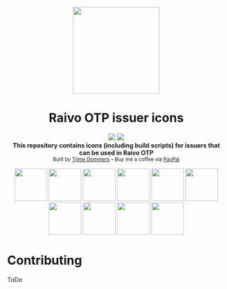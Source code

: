 <p align="center">
    <img src="https://raw.githubusercontent.com/tijme/raivo/master/Assets/app-icon.png" width="200"/>
</p>
<h1 align="center">Raivo OTP issuer icons</h1>
<p align="center">
    <a href="https://github.com/tijme/raivo/blob/master/LICENSE.md"><img src="https://raw.finnwea.com/shield/?firstText=License&secondText=CC%20BY-NC%204.0" /></a>
    <a href="https://travis-ci.org/tijme/raivo-issuer-icons"><img src="https://raw.finnwea.com/shield/?typeKey=TravisBuildStatus&typeValue1=tijme/raivo-issuer-icons&typeValue2=master" /></a>
    <br/>
    <b>This repository contains icons (including build scripts) for issuers that can be used in Raivo OTP</b>
    <br/>
    <sup>Built by <a href="https://www.linkedin.com/in/tijme/">Tijme Gommers</a> – Buy me a coffee via <a href="https://www.paypal.me/tijmegommers">PayPal</a></sup>
    <br/>
</p>

<p align="center">
    <img src="https://raw.githubusercontent.com/tijme/raivo-issuer-icons/master/vectors/reddit/reddit-alien.svg?sanitize=true" width="75" />
    <img src="https://raw.githubusercontent.com/tijme/raivo-issuer-icons/master/vectors/bitbucket/bitbucket.svg?sanitize=true" width="75" />
    <img src="https://raw.githubusercontent.com/tijme/raivo-issuer-icons/master/vectors/google/google.svg?sanitize=true" width="75" /> 
    <img src="https://raw.githubusercontent.com/tijme/raivo-issuer-icons/master/vectors/whatsapp/whatsapp.svg?sanitize=true" width="75" />
    <img src="https://raw.githubusercontent.com/tijme/raivo-issuer-icons/master/vectors/amazon/amazon.svg?sanitize=true" width="75" /> 
    <img src="https://raw.githubusercontent.com/tijme/raivo-issuer-icons/master/vectors/atlassian/atlassian.svg?sanitize=true" width="75" />
    <img src="https://raw.githubusercontent.com/tijme/raivo-issuer-icons/master/vectors/spotify/spotify.svg?sanitize=true" width="75" />
    <img src="https://raw.githubusercontent.com/tijme/raivo-issuer-icons/master/vectors/slack/slack.svg?sanitize=true" width="75" />
    <img src="https://raw.githubusercontent.com/tijme/raivo-issuer-icons/master/vectors/facebook-messenger/facebook-messenger.svg?sanitize=true" width="75" />
    <img src="https://raw.githubusercontent.com/tijme/raivo-issuer-icons/master/vectors/gitlab/gitlab.svg?sanitize=true" width="75" />
</p>

# Contributing

ToDo
